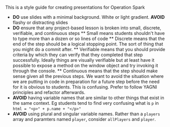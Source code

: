 This is a style guide for creating presentations for Operation Spark

* **DO** use slides with a minimal background. White or light gradient. **AVOID** flashy or distracting slides
* **DO** ensure that any project-based lesson is broken into small, discrete, verifiable, and continuous steps
** Small means students shouldn't have to type more than a dozen or so lines of code
** Discrete means that the end of the step should be a logical stopping point. The sort of thing that you might do a commit after.
** Verifiable means that you should provide criteria by which they can verify that they completed that step successfully. Ideally things are visually verifiable but at least have it possible to expose a method on the window object and try invoking it through the console.
** Continuous means that the step should make sense given all the previous steps. We want to avoid the situation where we are putting in code in preparation for a future step before the need for it is obvious to students. This is confusing. Prefer to follow YAGNI principles and refactor afterwards.
* **AVOID** having variable names that are similar to other things that exist in the same context. Eg students tend to find very confusing what is `p` in `html = "<p>" + p.name + "</p>"`
* **AVOID** using plural and singular variable names. Rather than a `players` array and paramters named `player`, consider `allPlayers` and `player`.
